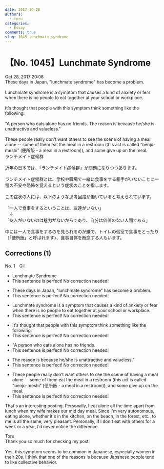 ```yaml
---
date: 2017-10-28
authors:
  - toru
categories:
  - Essay
comments: true
slug: 1045_lunchmate-syndrome
---
```


# 【No. 1045】Lunchmate Syndrome
<div class="date">Oct 28, 2017 20:06</div>
<div id="post"><div id="body_show_ori">
These days in Japan, "lunchmate syndrome" has become a problem.<br/><br/>Lunchmate syndrome is a symptom that causes a kind of anxiety or fear when there is no people to eat together at your school or workplace.<br/><br/>It's thought that people with this symptom think something like the following:<br/><br/>"A person who eats alone has no friends. The reason is because he/she is unattractive and valueless."<br/><br/>These people really don't want others to see the scene of having a meal alone -- some of them eat the meal in a restroom (this act is called "benjo-meshi" (便所飯 - a meal in a restroom)), and some give up on the meal.
</div></div>

<!-- more -->

<div id="post_ja"><div id="body_show_mo">
ランチメイト症候群<br/><br/>近年の日本では、「ランチメイト症候群」が問題になりつつあります。<br/><br/>ランチメイト症候群とは、学校や職場で一緒に食事をする相手がいないことに一種の不安や恐怖を覚えるという症状のことを指します。<br/><br/>この症状の人には、以下のような思考回路が働いていると考えられています。<br/><br/>「一人で食事をするということは、友達がいない」<br/>　↓<br/>「友人がいないのは魅力がないからであり、自分は価値のない人間である」<br/><br/>中には一人で食事をするのを見られるのが嫌で、トイレの個室で食事をとったり（「便所飯」と呼ばれます）、食事自体を断念する人もいます。
</div></div>

## Corrections (1)
<div id="block"><div class="first_name"> No. 1　<span class="just_name">Gil</span></div><div id="block2">
<ul class="correction_field">
<li class="incorrect">Lunchmate Syndrome</li>
<li class="corrected perfect">This sentence is perfect! No correction needed!</li>
</ul>
<ul class="correction_field">
<li class="incorrect">These days in Japan, "lunchmate syndrome" has become a problem.</li>
<li class="corrected perfect">This sentence is perfect! No correction needed!</li>
</ul>
<ul class="correction_field">
<li class="incorrect">Lunchmate syndrome is a symptom that causes a kind of anxiety or fear when there is no people to eat together at your school or workplace.</li>
<li class="corrected perfect">This sentence is perfect! No correction needed!</li>
</ul>
<ul class="correction_field">
<li class="incorrect">It's thought that people with this symptom think something like the following:</li>
<li class="corrected perfect">This sentence is perfect! No correction needed!</li>
</ul>
<ul class="correction_field">
<li class="incorrect">"A person who eats alone has no friends.</li>
<li class="corrected perfect">This sentence is perfect! No correction needed!</li>
</ul>
<ul class="correction_field">
<li class="incorrect">The reason is because he/she is unattractive and valueless."</li>
<li class="corrected perfect">This sentence is perfect! No correction needed!</li>
</ul>
<ul class="correction_field">
<li class="incorrect">These people really don't want others to see the scene of having a meal alone -- some of them eat the meal in a restroom (this act is called "benjo-meshi" (便所飯 - a meal in a restroom)), and some give up on the meal.</li>
<li class="corrected perfect">This sentence is perfect! No correction needed!</li>
</ul>
<p class="comment_small">
 That's an interesting posting. Personally, I eat alone all the time apart from lunch when my wife makes our mid day meal. Since I'm very autonomous, eating alone, whether it's in the kitchen, on the beach, in the forest, etc., to me is all the same, very pleasant. Personally, if I don't eat with others for a week or a year, I'd never notice the difference.
</p>

</div><div class="name"><span class="just_name">Toru</span><br>
Thank you so much for checking my post!<br/><br/>Yes, this symptom seems to be common in Japanese, especially women in their 20s. I think that one of the reasons is because Japanese people tend to like collective behavior. 
</div>
</div>
